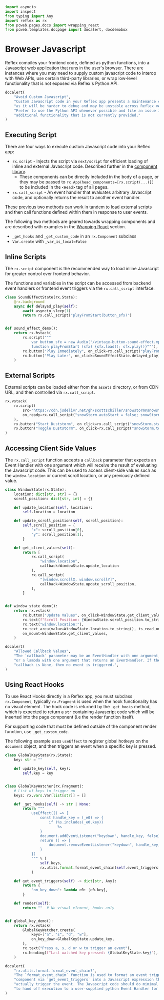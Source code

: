 ```python exec
import asyncio
import inspect
from typing import Any
import reflex as rx
from pcweb.pages.docs import wrapping_react
from pcweb.templates.docpage import docalert, docdemobox
```

# Browser Javascript

Reflex compiles your frontend code, defined as python functions, into a Javascript web application
that runs in the user's browser. There are instances where you may need to supply custom javascript
code to interop with Web APIs, use certain third-party libraries, or wrap low-level functionality
that is not exposed via Reflex's Python API.

```python eval
docalert(
    "Avoid Custom Javascript",
    "Custom Javascript code in your Reflex app presents a maintenance challenge, "
    "as it will be harder to debug and may be unstable across Reflex versions. "
    "Prefer to use the Python API whenever possible and file an issue if you need "
    "additional functionality that is not currently provided."
)
```

## Executing Script

There are four ways to execute custom Javascript code into your Reflex app:

* `rx.script` - Injects the script via `next/script` for efficient loading of inline and external Javascript code. Described further in the [component library](/docs/library/other/script/).
  * These components can be directly included in the body of a page, or they may
    be passed to `rx.App(head_components=[rx.script(...)])` to be included in
    the `<Head>` tag of all pages.
* `rx.call_script` - An event handler that evaluates arbitrary Javascript code,
  and optionally returns the result to another event handler.

These previous two methods can work in tandem to load external scripts and then
call functions defined within them in response to user events.

The following two methods are geared towards wrapping components and are
described with examples in the [Wrapping React]({wrapping_react.overview.path})
section.

* `_get_hooks` and `_get_custom_code` in an `rx.Component` subclass
* `Var.create` with `_var_is_local=False`

## Inline Scripts

The `rx.script` component is the recommended way to load inline Javascript for greater control over
frontend behavior.

The functions and variables in the script can be accessed from backend event
handlers or frontend event triggers via the `rx.call_script` interface.

```python demo exec
class SoundEffectState(rx.State):
    @rx.background
    async def delayed_play(self):
        await asyncio.sleep(1)
        return rx.call_script("playFromStart(button_sfx)")


def sound_effect_demo():
    return rx.hstack(
        rx.script("""
            var button_sfx = new Audio("/vintage-button-sound-effect.mp3")
            function playFromStart (sfx) {sfx.load(); sfx.play()}"""), 
        rx.button("Play Immediately", on_click=rx.call_script("playFromStart(button_sfx)")),
        rx.button("Play Later", on_click=SoundEffectState.delayed_play),
    )
```

## External Scripts

External scripts can be loaded either from the `assets` directory, or from CDN URL, and then controlled
via `rx.call_script`.

```python demo
rx.vstack(
    rx.script(
        src="https://cdn.jsdelivr.net/gh/scottschiller/snowstorm@snowstorm_20131208/snowstorm-min.js",
        on_ready=rx.call_script("snowStorm.autoStart = false; snowStorm.snowColor = '#111'"),
    ),
    rx.button("Start Duststorm", on_click=rx.call_script("snowStorm.start()")),
    rx.button("Toggle Duststorm", on_click=rx.call_script("snowStorm.toggleSnow()")),
)
```

## Accessing Client Side Values

The `rx.call_script` function accepts a `callback` parameter that expects an
Event Handler with one argument which will receive the result of evaluating the
Javascript code. This can be used to access client-side values such as the
`window.location` or current scroll location, or any previously defined value.

```python demo exec
class WindowState(rx.State):
    location: dict[str, str] = {}
    scroll_position: dict[str, int] = {}

    def update_location(self, location):
        self.location = location

    def update_scroll_position(self, scroll_position):
        self.scroll_position = {
            "x": scroll_position[0],
            "y": scroll_position[1],
        }

    def get_client_values(self):
        return [
            rx.call_script(
                "window.location",
                callback=WindowState.update_location
            ),
            rx.call_script(
                "[window.scrollX, window.scrollY]",
                callback=WindowState.update_scroll_position,
            ),
        ]


def window_state_demo():
    return rx.vstack(
        rx.button("Update Values", on_click=WindowState.get_client_values),
        rx.text(f"Scroll Position: {WindowState.scroll_position.to_string()}"),
        rx.text("window.location:"),
        rx.text_area(value=WindowState.location.to_string(), is_read_only=True),
        on_mount=WindowState.get_client_values,
    )
```

```python eval
docalert(
    "Allowed Callback Values",
    "The `callback` parameter may be an EventHandler with one argument, "
    "or a lambda with one argument that returns an EventHandler. If the "
    "callback is None, then no event is triggered.",
)
```

## Using React Hooks

To use React Hooks directly in a Reflex app, you must subclass `rx.Component`,
typically `rx.Fragment` is used when the hook functionality has no visual
element. The hook code is returned by the `_get_hooks` method, which is expected
to return a `str` containing Javascript code which will be inserted into the
page component (i.e the render function itself).

For supporting code that must be defined outside of the component render
function, use `_get_custom_code`.

The following example uses `useEffect` to register global hotkeys on the
`document` object, and then triggers an event when a specific key is pressed.

```python demo exec
class GlobalKeyState(rx.State):
    key: str = ""

    def update_key(self, key):
        self.key = key


class GlobalKeyWatcher(rx.Fragment):
    # List of keys to trigger on
    keys: rx.vars.Var[list[str]] = []

    def _get_hooks(self) -> str | None:
        return """
            useEffect(() => {
                const handle_key = (_e0) => {
                    if (%s.includes(_e0.key))
                        %s
                }
                document.addEventListener("keydown", handle_key, false);
                return () => {
                    document.removeEventListener("keydown", handle_key, false);
                }
            })
            """ % (
                self.keys,
                rx.utils.format.format_event_chain(self.event_triggers["on_key_down"]),
            )

    def get_event_triggers(self) -> dict[str, Any]:
        return {
            "on_key_down": lambda e0: [e0.key],
        }

    def render(self):
        return ""  # No visual element, hooks only


def global_key_demo():
    return rx.vstack(
        GlobalKeyWatcher.create(
            keys=["a", "s", "d", "w"],
            on_key_down=GlobalKeyState.update_key,
        ),
        rx.text("Press a, s, d or w to trigger an event"),
        rx.heading(f"Last watched key pressed: {GlobalKeyState.key}"),
    )
```

```python eval
docalert(
    "rx.utils.format.format_event_chain?",
    "The `format_event_chain` function is used to format an event trigger defined on the "
    "component via `get_event_triggers` into a Javascript expression that can be used to "
    "actually trigger the event. The Javascript code should do minimal work, preferring "
    "to hand off execution to a user-supplied python Event Handler for processing on the backend."
)
```